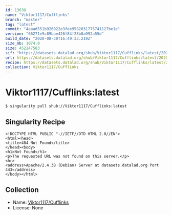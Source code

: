 ```yaml
---
id: 13638
name: "Viktor1117/Cufflinks"
branch: "master"
tag: "latest"
commit: "4aaad551b926922e3fee9582031775741127be1e"
version: "66271e9c89bae426f84f28b0a992a55d"
build_date: "2020-08-30T16:49:33.219Z"
size_mb: 1074.0
size: 452247583
sif: "https://datasets.datalad.org/shub/Viktor1117/Cufflinks/latest/2020-08-30-4aaad551-66271e9c/66271e9c89bae426f84f28b0a992a55d.sif"
url: https://datasets.datalad.org/shub/Viktor1117/Cufflinks/latest/2020-08-30-4aaad551-66271e9c/
recipe: https://datasets.datalad.org/shub/Viktor1117/Cufflinks/latest/2020-08-30-4aaad551-66271e9c/Singularity
collection: Viktor1117/Cufflinks
---
```


# Viktor1117/Cufflinks:latest

```bash
$ singularity pull shub://Viktor1117/Cufflinks:latest
```

## Singularity Recipe

```singularity
<!DOCTYPE HTML PUBLIC "-//IETF//DTD HTML 2.0//EN">
<html><head>
<title>404 Not Found</title>
</head><body>
<h1>Not Found</h1>
<p>The requested URL was not found on this server.</p>
<hr>
<address>Apache/2.4.38 (Debian) Server at datasets.datalad.org Port 443</address>
</body></html>
```

## Collection

 - Name: [Viktor1117/Cufflinks](https://github.com/Viktor1117/Cufflinks)
 - License: None

